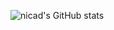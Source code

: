 ![nicad's GitHub stats](https://github-readme-stats.vercel.app/api?username=PBnicad&show_icons=true&theme=radical)
